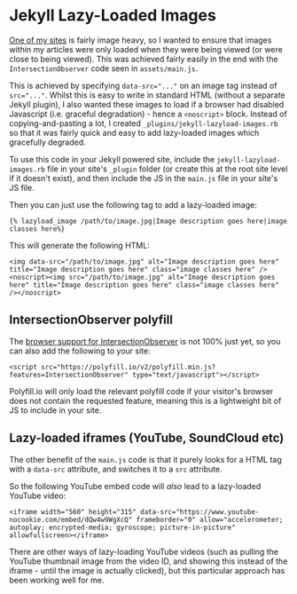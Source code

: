 # Jekyll Lazy-Loaded Images

[One of my sites](https://www.supertinyhomes.com/) is fairly image heavy, so I wanted to ensure that images within my articles were only loaded when they were being viewed (or were close to being viewed). This was achieved fairly easily in the end with the `IntersectionObserver` code seen in `assets/main.js`.

This is achieved by specifying `data-src="..."` on an image tag instead of `src="..."`. Whilst this is easy to write in standard HTML (without a separate Jekyll plugin), I also wanted these images to load if a browser had disabled Javascript (i.e. graceful degradation) - hence a `<noscript>` block. Instead of copying-and-pasting a lot, I created `_plugins/jekyll-lazyload-images.rb` so that it was fairly quick and easy to add lazy-loaded images which gracefully degraded.

To use this code in your Jekyll powered site, include the `jekyll-lazyload-images.rb` file in your site's `_plugin` folder (or create this at the root site level if it doesn't exist), and then include the JS in the `main.js` file in your site's JS file.

Then you can just use the following tag to add a lazy-loaded image:

```
{% lazyload_image /path/to/image.jpg|Image description goes here|image classes here%}
```

This will generate the following HTML:

```
<img data-src="/path/to/image.jpg" alt="Image description goes here" title="Image description goes here" class="image classes here" />
<noscript><img src="/path/to/image.jpg" alt="Image description goes here" title="Image description goes here" class="image classes here" /></noscript>
```

## IntersectionObserver polyfill

The [browser support for IntersectionObserver](https://caniuse.com/#feat=intersectionobserver) is not 100% just yet, so you can also add the following to your site:

```
<script src="https://polyfill.io/v2/polyfill.min.js?features=IntersectionObserver" type="text/javascript"></script>
``` 

Polyfill.io will only load the relevant polyfill code if your visitor's browser does not contain the requested feature, meaning this is a lightweight bit of JS to include in your site.

## Lazy-loaded iframes (YouTube, SoundCloud etc)

The other benefit of the `main.js` code is that it purely looks for a HTML tag with a `data-src` attribute, and switches it to a `src` attribute.

So the following YouTube embed code will _also_ lead to a lazy-loaded YouTube video:

```
<iframe width="560" height="315" data-src="https://www.youtube-nocookie.com/embed/dQw4w9WgXcQ" frameborder="0" allow="accelerometer; autoplay; encrypted-media; gyroscope; picture-in-picture" allowfullscreen></iframe>
```

There are other ways of lazy-loading YouTube videos (such as pulling the YouTube thumbnail image from the video ID, and showing this instead of the iframe - until the image is actually clicked), but this particular approach has been working well for me.